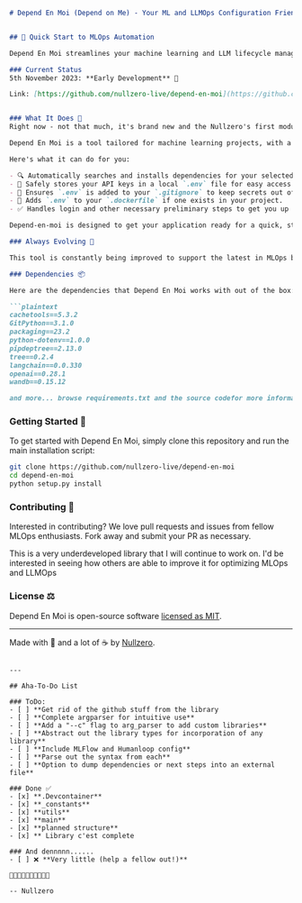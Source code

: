 
```markdown
# Depend En Moi (Depend on Me) - Your ML and LLMOps Configuration Friend 👀


## 🚀 Quick Start to MLOps Automation

Depend En Moi streamlines your machine learning and LLM lifecycle management operation tools. It works by automating dependency management and environment setup. So you can focus on building and deploying your ML models faster and more efficiently. 🛠️

### Current Status
5th November 2023: **Early Development** 👼

Link: [https://github.com/nullzero-live/depend-en-moi](https://github.com/nullzero-live/depend-en-moi) 👾


### What It Does 🧐
Right now - not that much, it's brand new and the Nullzero's first module. Scary! 

Depend En Moi is a tool tailored for machine learning projects, with a special focus on MLOps & LLMOps tools such as Langchain, OpenAI (openai), Weights and Biases (wandb), MLFlow (mflow), Humanloop (humanloop.com) -- Always adding more. 

Here's what it can do for you:

- 🔍 Automatically searches and installs dependencies for your selected libraries, or defaults if no custom list is provided.
- 🔐 Safely stores your API keys in a local `.env` file for easy access and security.
- 🚫 Ensures `.env` is added to your `.gitignore` to keep secrets out of version control.
- 🐳 Adds `.env` to your `.dockerfile` if one exists in your project.
- ✅ Handles login and other necessary preliminary steps to get you up and running.

Depend-en-moi is designed to get your application ready for a quick, streamlined login, and config in LangChain, WandB, HumanLoop, MLFlow, and more...

### Always Evolving 👷

This tool is constantly being improved to support the latest in MLOps best practices and libraries. Stay tuned for updates!

### Dependencies 📦

Here are the dependencies that Depend En Moi works with out of the box:

```plaintext
cachetools==5.3.2
GitPython==3.1.0
packaging==23.2
python-dotenv==1.0.0
pipdeptree==2.13.0
tree==0.2.4
langchain==0.0.330
openai==0.28.1
wandb==0.15.12

and more... browse requirements.txt and the source codefor more information.
```

### Getting Started 🌟

To get started with Depend En Moi, simply clone this repository and run the main installation script:

```bash
git clone https://github.com/nullzero-live/depend-en-moi
cd depend-en-moi
python setup.py install
```

### Contributing 🤝

Interested in contributing? We love pull requests and issues from fellow MLOps enthusiasts. Fork away and submit your PR as necessary.

This is a very underdeveloped library that I will continue to work on. I'd be interested in seeing how others are able to improve it for optimizing MLOps and LLMOps

### License ⚖️

Depend En Moi is open-source software [licensed as MIT](LICENSE).

---

Made with 💖 and a lot of ☕ by [Nullzero](<https://github.com/nullzero-live/>).
```

---

## Aha-To-Do List

### ToDo:
- [ ] **Get rid of the github stuff from the library
- [ ] **Complete argparser for intuitive use**
- [ ] **Add a "--c" flag to arg_parser to add custom libraries**
- [ ] **Abstract out the library types for incorporation of any library**
- [ ] **Include MLFlow and Humanloop config**
- [ ] **Parse out the syntax from each**
- [ ] **Option to dump dependencies or next steps into an external file**

### Done ✅
- [x] **.Devcontainer**
- [x] **_constants**
- [x] **utils**
- [x] **main**
- [x] **planned structure**
- [x] ** Library c'est complete

### And dennnnn......
- [ ] ❌ **Very little (help a fellow out!)**

🤗🤗🤗🤗🤗🤗🤗🤗🤗🤗

-- Nullzero


